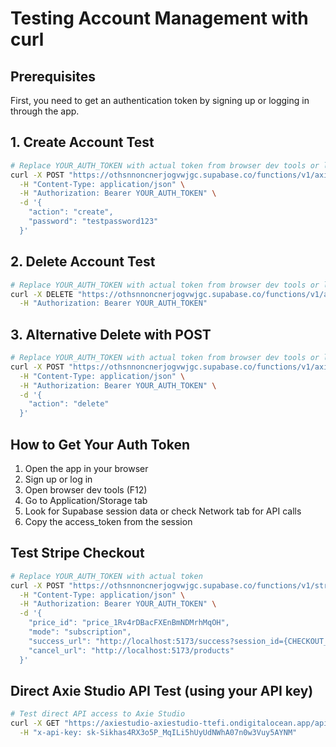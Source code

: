 # Testing Account Management with curl

## Prerequisites
First, you need to get an authentication token by signing up or logging in through the app.

## 1. Create Account Test

```bash
# Replace YOUR_AUTH_TOKEN with actual token from browser dev tools or login response
curl -X POST "https://othsnnoncnerjogvwjgc.supabase.co/functions/v1/axie-studio-account" \
  -H "Content-Type: application/json" \
  -H "Authorization: Bearer YOUR_AUTH_TOKEN" \
  -d '{
    "action": "create",
    "password": "testpassword123"
  }'
```

## 2. Delete Account Test

```bash
# Replace YOUR_AUTH_TOKEN with actual token from browser dev tools or login response
curl -X DELETE "https://othsnnoncnerjogvwjgc.supabase.co/functions/v1/axie-studio-account" \
  -H "Authorization: Bearer YOUR_AUTH_TOKEN"
```

## 3. Alternative Delete with POST

```bash
# Replace YOUR_AUTH_TOKEN with actual token from browser dev tools or login response
curl -X POST "https://othsnnoncnerjogvwjgc.supabase.co/functions/v1/axie-studio-account" \
  -H "Content-Type: application/json" \
  -H "Authorization: Bearer YOUR_AUTH_TOKEN" \
  -d '{
    "action": "delete"
  }'
```

## How to Get Your Auth Token

1. Open the app in your browser
2. Sign up or log in
3. Open browser dev tools (F12)
4. Go to Application/Storage tab
5. Look for Supabase session data or check Network tab for API calls
6. Copy the access_token from the session

## Test Stripe Checkout

```bash
# Replace YOUR_AUTH_TOKEN with actual token
curl -X POST "https://othsnnoncnerjogvwjgc.supabase.co/functions/v1/stripe-checkout" \
  -H "Content-Type: application/json" \
  -H "Authorization: Bearer YOUR_AUTH_TOKEN" \
  -d '{
    "price_id": "price_1Rv4rDBacFXEnBmNDMrhMqOH",
    "mode": "subscription",
    "success_url": "http://localhost:5173/success?session_id={CHECKOUT_SESSION_ID}",
    "cancel_url": "http://localhost:5173/products"
  }'
```

## Direct Axie Studio API Test (using your API key)

```bash
# Test direct API access to Axie Studio
curl -X GET "https://axiestudio-axiestudio-ttefi.ondigitalocean.app/api/v1/users/" \
  -H "x-api-key: sk-Sikhas4RX3o5P_MqILi5hUyUdNWhA07n0w3Vuy5AYNM"
```